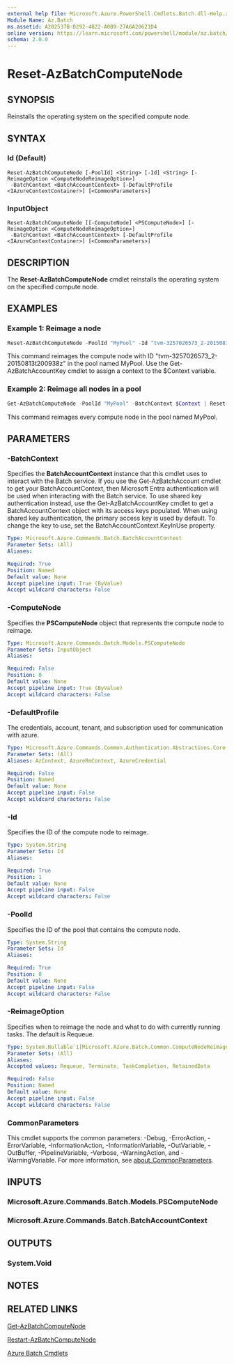 ```yaml
---
external help file: Microsoft.Azure.PowerShell.Cmdlets.Batch.dll-Help.xml
Module Name: Az.Batch
ms.assetid: A202537B-D292-4822-A0B9-27A6A20621D4
online version: https://learn.microsoft.com/powershell/module/az.batch/reset-azbatchcomputenode
schema: 2.0.0
---
```


# Reset-AzBatchComputeNode

## SYNOPSIS
Reinstalls the operating system on the specified compute node.

## SYNTAX

### Id (Default)
```
Reset-AzBatchComputeNode [-PoolId] <String> [-Id] <String> [-ReimageOption <ComputeNodeReimageOption>]
 -BatchContext <BatchAccountContext> [-DefaultProfile <IAzureContextContainer>] [<CommonParameters>]
```

### InputObject
```
Reset-AzBatchComputeNode [[-ComputeNode] <PSComputeNode>] [-ReimageOption <ComputeNodeReimageOption>]
 -BatchContext <BatchAccountContext> [-DefaultProfile <IAzureContextContainer>] [<CommonParameters>]
```

## DESCRIPTION
The **Reset-AzBatchComputeNode** cmdlet reinstalls the operating system on the specified compute node.

## EXAMPLES

### Example 1: Reimage a node
```powershell
Reset-AzBatchComputeNode -PoolId "MyPool" -Id "tvm-3257026573_2-20150813t200938z" -BatchContext $Context
```

This command reimages the compute node with ID "tvm-3257026573_2-20150813t200938z" in the pool named MyPool.
Use the Get-AzBatchAccountKey cmdlet to assign a context to the $Context variable.

### Example 2: Reimage all nodes in a pool
```powershell
Get-AzBatchComputeNode -PoolId "MyPool" -BatchContext $Context | Reset-AzBatchComputeNode -BatchContext $Context
```

This command reimages every compute node in the pool named MyPool.

## PARAMETERS

### -BatchContext
Specifies the **BatchAccountContext** instance that this cmdlet uses to interact with the Batch service.
If you use the Get-AzBatchAccount cmdlet to get your BatchAccountContext, then Microsoft Entra authentication will be used when interacting with the Batch service. To use shared key authentication instead, use the Get-AzBatchAccountKey cmdlet to get a BatchAccountContext object with its access keys populated. When using shared key authentication, the primary access key is used by default. To change the key to use, set the BatchAccountContext.KeyInUse property.

```yaml
Type: Microsoft.Azure.Commands.Batch.BatchAccountContext
Parameter Sets: (All)
Aliases:

Required: True
Position: Named
Default value: None
Accept pipeline input: True (ByValue)
Accept wildcard characters: False
```

### -ComputeNode
Specifies the **PSComputeNode** object that represents the compute node to reimage.

```yaml
Type: Microsoft.Azure.Commands.Batch.Models.PSComputeNode
Parameter Sets: InputObject
Aliases:

Required: False
Position: 0
Default value: None
Accept pipeline input: True (ByValue)
Accept wildcard characters: False
```

### -DefaultProfile
The credentials, account, tenant, and subscription used for communication with azure.

```yaml
Type: Microsoft.Azure.Commands.Common.Authentication.Abstractions.Core.IAzureContextContainer
Parameter Sets: (All)
Aliases: AzContext, AzureRmContext, AzureCredential

Required: False
Position: Named
Default value: None
Accept pipeline input: False
Accept wildcard characters: False
```

### -Id
Specifies the ID of the compute node to reimage.

```yaml
Type: System.String
Parameter Sets: Id
Aliases:

Required: True
Position: 1
Default value: None
Accept pipeline input: False
Accept wildcard characters: False
```

### -PoolId
Specifies the ID of the pool that contains the compute node.

```yaml
Type: System.String
Parameter Sets: Id
Aliases:

Required: True
Position: 0
Default value: None
Accept pipeline input: False
Accept wildcard characters: False
```

### -ReimageOption
Specifies when to reimage the node and what to do with currently running tasks.
The default is Requeue.

```yaml
Type: System.Nullable`1[Microsoft.Azure.Batch.Common.ComputeNodeReimageOption]
Parameter Sets: (All)
Aliases:
Accepted values: Requeue, Terminate, TaskCompletion, RetainedData

Required: False
Position: Named
Default value: None
Accept pipeline input: False
Accept wildcard characters: False
```

### CommonParameters
This cmdlet supports the common parameters: -Debug, -ErrorAction, -ErrorVariable, -InformationAction, -InformationVariable, -OutVariable, -OutBuffer, -PipelineVariable, -Verbose, -WarningAction, and -WarningVariable. For more information, see [about_CommonParameters](http://go.microsoft.com/fwlink/?LinkID=113216).

## INPUTS

### Microsoft.Azure.Commands.Batch.Models.PSComputeNode

### Microsoft.Azure.Commands.Batch.BatchAccountContext

## OUTPUTS

### System.Void

## NOTES

## RELATED LINKS

[Get-AzBatchComputeNode](./Get-AzBatchComputeNode.md)

[Restart-AzBatchComputeNode](./Restart-AzBatchComputeNode.md)

[Azure Batch Cmdlets](/powershell/module/Az.Batch/)
